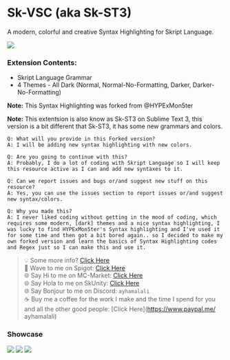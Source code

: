 # Sk-VSC (aka Sk-ST3)
A modern, colorful and creative Syntax Highlighting for Skript Language.


![](https://i.imgur.com/biRm02z.gif)

### Extension Contents:
+ Skript Language Grammar
+ 4 Themes - All Dark (Normal, Normal-No-Formatting, Darker, Darker-No-Formatting)


**Note:** This Syntax Highlighting was forked from @HYPExMon5ter

**Note:** This extentsion is also know as Sk-ST3 on Sublime Text 3, this version is a bit different that Sk-ST3, it has some new grammars and colors.

```
Q: What will you provide in this Forked version?
A: I will be adding new syntax highlighting with new colors.

Q: Are you going to continue with this?
A: Probably, I do a lot of coding with Skript Language so I will keep this resource active as I can and add new syntaxes to it.

Q: Can we report issues and bugs or/and suggest new stuff on this resource?
A: Yes, you can use the issues section to report issues or/and suggest new syntax/colors.

Q: Why you made this?
A: I never liked coding without getting in the mood of coding, which requires some modern, [dark] themes and a nice syntax highlighting, I was lucky to find HYPExMon5ter's Syntax highlighting and I've used it for some time and then got a bit bored again.. so I decided to make my own forked version and learn the basics of Syntax Highlighting codes and Regex just so I can make this and use it.

```

> :bulb: Some more info? [Click Here](https://forums.skunity.com/resources/sk-st3-syntax-highlighting-open-source.710/)  
> :wave: Wave to me on Spigot: [Click Here](https://www.spigotmc.org/members/ayhamalali.101712/)  
> :globe_with_meridians: Say Hi to me on MC-Market: [Click Here](https://www.mc-market.org/members/46485/)  
> :globe_with_meridians: Say Hola to me on SkUnity: [Click Here](https://forums.skunity.com/members/ayham-alali.35/)  
> :globe_with_meridians: Say Bonjour to me on Discord: `ayhamalali`  
> :coffee: Buy me a coffee for the work I make and the time I spend for you and all the other good people: [Click Here](https://www.paypal.me/
ayhamalali)  

### Showcase

![](https://i.imgur.com/nTssZUF.png)
![](https://i.imgur.com/4EKkDDg.png)
![](https://i.imgur.com/kENtNJa.gif)